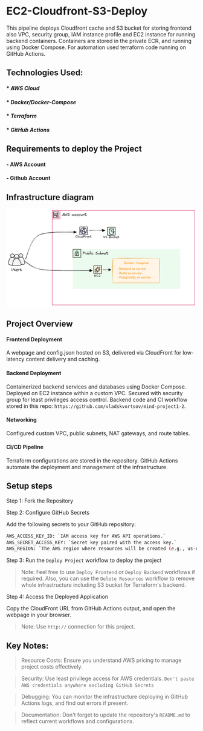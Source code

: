 # EC2-Cloudfront-S3-Deploy
This pipeline deploys Cloudfront cache and S3 bucket for storing frontend also VPC, security group,
IAM instance profile and EC2 instance for running backend containers. Containers are stored in
the private ECR, and running using Docker Compose.
For automation used terraform code running on GitHub Actions.


## Technologies Used:

#### * _AWS Cloud_
#### * _Docker/Docker-Compose_
#### * _Terraform_
#### * _GitHub Actions_

## Requirements to deploy the Project
#### - AWS Account
#### - Github Account

## Infrastructure diagram

![alt text](infrastructure.png)



## Project Overview

#### Frontend Deployment
A webpage and config.json hosted on S3, delivered via CloudFront for low-latency content delivery and caching.

#### Backend Deployment
Containerized backend services and databases using Docker Compose. Deployed on EC2 instance within a custom VPC.
Secured with security group for least privileges access control. Backend code and CI workflow stored in this repo: `https://github.com/vladskvortsov/mind-project1-2`.

#### Networking
Configured custom VPC, public subnets, NAT gateways, and route tables.

#### CI/CD Pipeline
Terraform configurations are stored in the repository.
GitHub Actions automate the deployment and management of the infrastructure.




## Setup steps
Step 1: Fork the Repository 

Step 2: Configure GitHub Secrets

Add the following secrets to your GitHub repository:

```sh
AWS_ACCESS_KEY_ID: `IAM access key for AWS API operations.`
AWS_SECRET_ACCESS_KEY: `Secret key paired with the access key.`
AWS_REGION: `The AWS region where resources will be created (e.g., us-east-1).`
```

Step 3: Run the `Deploy Project` workflow to deploy the project
> Note: Feel free to use `Deploy Frontend` or `Deploy Backend` workflows if required. Also, you can use the `Delete Resources` workflow to remove whole infrastructure including S3 bucket for Terraform's backend.

Step 4: Access the Deployed Application

Copy the CloudFront URL from GitHub Actions output, and open the webpage in your browser.

> Note: Use `http://` connection for this project.

## Key Notes:
> Resource Costs: Ensure you understand AWS pricing to manage project costs effectively.

> Security: Use least privilege access for AWS credentials. `Don't paste AWS credentials anywhere excluding GitHub Secrets`

> Debugging: You can monitor the infrastructure deploying in GitHub Actions logs, and find out errors if present.

> Documentation: Don't forget to update the repository's `README.md` to reflect current workflows and configurations.